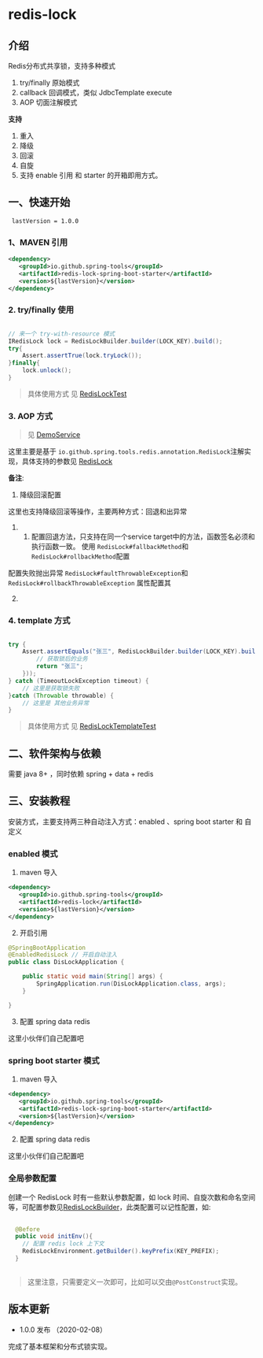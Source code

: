 # redis-lock

## 介绍

Redis分布式共享锁，支持多种模式

1. try/finally 原始模式
2. callback 回调模式，类似 JdbcTemplate execute
3. AOP 切面注解模式

**支持**

1. 重入
2. 降级
3. 回滚
4. 自旋
5. 支持 enable 引用 和 starter 的开箱即用方式。


## 一、快速开始

` lastVersion = 1.0.0`

### 1、MAVEN 引用

```xml
<dependency>
   <groupId>io.github.spring-tools</groupId>
   <artifactId>redis-lock-spring-boot-starter</artifactId>
   <version>${lastVersion}</version>
</dependency>

```
### 2. try/finally 使用

```java

// 来一个 try-with-resource 模式
IRedisLock lock = RedisLockBuilder.builder(LOCK_KEY).build();
try{
    Assert.assertTrue(lock.tryLock());
}finally{
    lock.unlock();
}

```

> 具体使用方式 见 [RedisLockTest](./src/test/java/io/github/spring/tools/redis/RedisLockTest.java) 


### 3. AOP 方式

> 见 [DemoService](./src/test/java/io/github/spring/tools/redis/DemoService.java) 

这里主要是基于 `io.github.spring.tools.redis.annotation.RedisLock`注解实现，具体支持的参数见 [RedisLock](./src/main/java/io/github/spring/tools/redis/annotation/RedisLock.java)

**备注**:
1. 降级回滚配置

这里也支持降级回滚等操作，主要两种方式：回退和出异常

1.  1. 配置回退方法，只支持在同一个service target中的方法，函数签名必须和执行函数一致。
使用 `RedisLock#fallbackMethod`和`RedisLock#rollbackMethod`配置

配置失败抛出异常
`RedisLock#faultThrowableException`和`RedisLock#rollbackThrowableException` 属性配置其


2. 

### 4. template 方式

```java

try {
    Assert.assertEquals("张三", RedisLockBuilder.builder(LOCK_KEY).build().execute(() -> {
        // 获取锁后的业务
        return "张三";
    }));
} catch (TimeoutLockException timeout) {
    // 这里是获取锁失败
}catch (Throwable throwable) {
    // 这里是 其他业务异常
}

```
> 具体使用方式 见 [RedisLockTemplateTest](./src/test/java/io/github/spring/tools/redis/RedisLockTemplateTest.java) 


## 二、软件架构与依赖

需要 java 8+ ，同时依赖 spring + data + redis


## 三、安装教程

安装方式，主要支持两三种自动注入方式：enabled 、spring boot starter 和 自定义 

### enabled 模式

1. maven 导入

```xml
<dependency>
   <groupId>io.github.spring-tools</groupId>
   <artifactId>redis-lock</artifactId>
   <version>${lastVersion}</version>
</dependency>

```

2. 开启引用

```java
@SpringBootApplication
@EnabledRedisLock // 开启自动注入
public class DisLockApplication {

    public static void main(String[] args) {
        SpringApplication.run(DisLockApplication.class, args);
    }

}
```

3. 配置 spring data redis
 
这里小伙伴们自己配置吧

### spring boot starter 模式

1. maven 导入

```xml
<dependency>
   <groupId>io.github.spring-tools</groupId>
   <artifactId>redis-lock-spring-boot-starter</artifactId>
   <version>${lastVersion}</version>
</dependency>
```

2. 配置 spring data redis
 
这里小伙伴们自己配置吧



### 全局参数配置

创建一个 RedisLock 时有一些默认参数配置，如 lock 时间、自旋次数和命名空间等，可配置参数见[RedisLockBuilder](./src/main/java/io/github/spring/tools/redis/RedisLockBuilder.java)，此类配置可以记性配置，如:


```java
  
  @Before
  public void initEnv(){
    // 配置 redis lock 上下文
    RedisLockEnvironment.getBuilder().keyPrefix(KEY_PREFIX);
  }
  
```
> 这里注意，只需要定义一次即可，比如可以交由`@PostConstruct`实现。


##  版本更新 


* 1.0.0 发布 （2020-02-08）

完成了基本框架和分布式锁实现。
